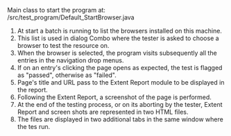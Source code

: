 Main class to start the program at: /src/test_program/Default_StartBrowser.java
1.  At start a batch is running to list the browsers installed on this machine.
2.  This list is used in dialog Combo where the tester is asked to choose a browser to test the resource on.
3.  When the browser is selected, the program visits subsequently all the entries in the navigation drop menus.
4.  If on an entry's clicking the page opens as expected, the test is flagged as "passed", otherwise as "failed".
5.  Page's title and URL pass to the Extent Report module to be displayed in the report.
6.  Following the Extent Report, a screenshot of the page is performed.
7.  At the end of the testing process, or on its aborting by the tester, Extent Report and screen shots are represented in two HTML files.
8.  The files are displayed in two additional tabs in the same window where the tes run.
